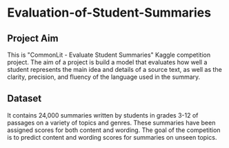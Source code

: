 # Evaluation-of-Student-Summaries

## Project Aim
This is "CommonLit - Evaluate Student Summaries" Kaggle competition project.
The aim of a project is build a model that evaluates how well a student represents the main idea and details of a source text, as well as the clarity, precision, and fluency of the language used in the summary.

## Dataset
It contains 24,000 summaries written by students in grades 3-12 of passages on a variety of topics and genres. 
These summaries have been assigned scores for both content and wording. The goal of the competition is to predict content and wording scores for summaries on unseen topics.
